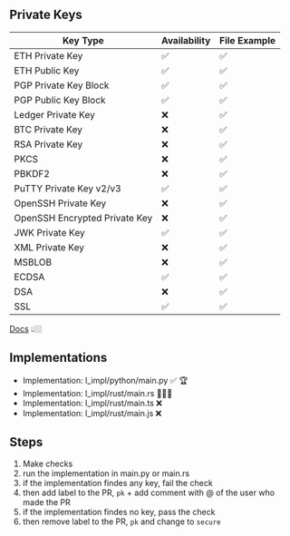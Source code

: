 ## Private Keys

| Key Type                         | Availability  | File Example  |
| ---------------------------------| --------------| --------------|
| ETH Private Key                  | ✅            | ✅            |
| ETH Public Key                   | ✅            | ✅            |
| PGP Private Key Block            | ✅            | ✅            |
| PGP Public Key Block             | ✅            | ✅            |
| Ledger Private Key               | ❌            | ✅            |
| BTC Private Key                  | ❌            | ✅            |
| RSA Private Key                  | ❌            | ✅            |
| PKCS                             | ❌            | ✅            |
| PBKDF2                           | ❌            | ✅            |
| PuTTY Private Key v2/v3          | ✅            | ✅            |
| OpenSSH Private Key              | ❌            | ✅            |
| OpenSSH Encrypted Private Key    | ❌            | ✅            |
| JWK Private Key                  | ✅            | ✅            |
| XML Private Key                  | ❌            | ✅            |
| MSBLOB                           | ❌            | ✅            |
| ECDSA                            | ✅            | ✅            |
| DSA                              | ❌            | ✅            |
| SSL                              | ✅            | ✅            |

[Docs](https://phpseclib.com/docs/rsa-keys) 👆🏼

## Implementations

-   Implementation: l_impl/python/main.py ✅ 🏆
-   Implementation: l_impl/rust/main.rs 🧑🏼‍🏭
-   Implementation: l_impl/rust/main.ts ❌
-   Implementation: l_impl/rust/main.js ❌

## Steps

1.  Make checks
2.  run the implementation in main.py or main.rs
3.  if the implementation findes any key, fail the check
4.  then add label to the PR, `pk` + add comment with @ of the user who made the PR
5.  if the implementation findes no key, pass the check
6.  then remove label to the PR, `pk` and change to `secure`
